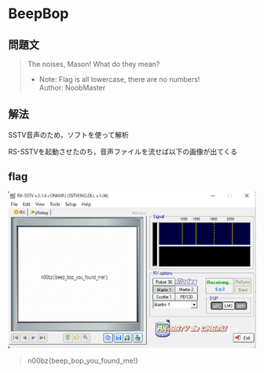 # BeepBop

## 問題文
> The noises, Mason! What do they mean?
> - Note: Flag is all lowercase, there are no numbers!<br>
    Author: NoobMaster

## 解法
SSTV音声のため，ソフトを使って解析

RS-SSTVを起動させたのち，音声ファイルを流せば以下の画像が出てくる

## flag
![](./flag.png)

> n00bz{beep_bop_you_found_me!}